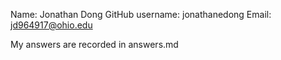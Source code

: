 Name: Jonathan Dong
GitHub username: jonathanedong
Email: jd964917@ohio.edu

My answers are recorded in answers.md